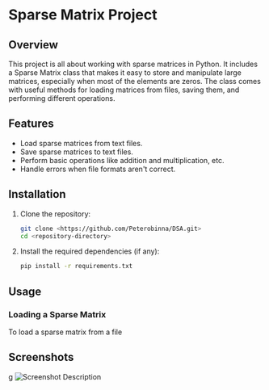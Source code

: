 # Sparse Matrix Project

## Overview

This project is all about working with sparse matrices in Python. It includes a Sparse Matrix class that makes it easy to store and manipulate large matrices, especially when most of the elements are zeros. The class comes with useful methods for loading matrices from files, saving them, and performing different operations.

## Features

- Load sparse matrices from text files.
- Save sparse matrices to text files.
- Perform basic operations like addition and multiplication, etc.
- Handle errors when file formats aren't correct.

## Installation

1. Clone the repository:
   ```bash
   git clone <https://github.com/Peterobinna/DSA.git>
   cd <repository-directory>
   ```

2. Install the required dependencies (if any):
   ```bash
   pip install -r requirements.txt
   ```

## Usage

### Loading a Sparse Matrix

To load a sparse matrix from a file


## Screenshots
g
![Screenshot Description](https://imgur.com/gallery/screenshots-l9QiSJZ)

